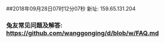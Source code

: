 ##2018年09月28日07时12分07秒 新址: 159.65.131.204
### 兔友常见问题及解答: https://github.com/wanggonging/d/blob/w/FAQ.md
